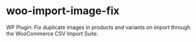 # woo-import-image-fix
WP Plugin: Fix duplicate images in products and variants on import through the WooCommerce CSV Import Suite.
